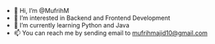 - 👋 Hi, I’m @MufrihM
- 👀 I’m interested in Backend and Frontend Development
- 🌱 I’m currently learning Python and Java
- 📫 You can reach me by sending email to mufrihmajid10@gmail.com

<!---
MufrihM/MufrihM is a ✨ special ✨ repository because its `README.md` (this file) appears on your GitHub profile.
You can click the Preview link to take a look at your changes.
--->
